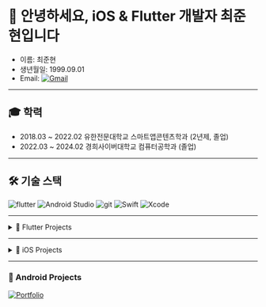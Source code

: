 # 👋 안녕하세요, iOS & Flutter 개발자 최준현입니다

* 이름: 최준현  
* 생년월일: 1999.09.01  
* Email: [![Gmail](https://img.shields.io/badge/Gmail-red?logo=gmail&logoColor=white)](mailto:cjhn8918989@gmail.com) 

---

## 🎓 학력
* 2018.03 ~ 2022.02 유한전문대학교 스마트앱콘텐츠학과 (2년제, 졸업)  
* 2022.03 ~ 2024.02 경희사이버대학교 컴퓨터공학과 (졸업)  

---

## 🛠️ 기술 스택
![flutter](https://img.shields.io/badge/Flutter-blue?style=flat-square&logo=flutter)
![Android Studio](https://img.shields.io/badge/Android_Studio-3DDC84?style=flat-square&logo=androidstudio&logoColor=white)
![git](https://img.shields.io/badge/Git-F05032?style=flat-square&logo=git&logoColor=white)
![Swift](https://img.shields.io/badge/Swift-F05138?style=flat-square&logo=swift&logoColor=white)
![Xcode](https://img.shields.io/badge/Xcode-147EFB?style=flat-square&logo=xcode&logoColor=white)

---

<details>
<summary>📱 Flutter Projects</summary>

### TestQuest
게임 CBT/OBT/Alpha Test 정보를 모아 커뮤니티와 공유할 수 있는 앱  

<img src="https://github.com/user-attachments/assets/3509abcb-4ff0-4f59-b3e1-a1452d4f039d" width=200>
<img src="https://github.com/user-attachments/assets/3527fc56-88bd-4b2b-aa0f-811040c04d65" width=200>
<img src="https://github.com/user-attachments/assets/4363a86a-4728-4baa-b7a8-464bf849dee8" width=200>  
<img src="https://github.com/user-attachments/assets/f60f4739-9de3-47b8-859f-307839fb8437" width=200>
<img src="https://github.com/user-attachments/assets/1a125846-78a4-4dd5-9ae5-ed66eb209683" width=200>  

👉 [프로젝트 바로가기](https://github.com/jun-hyeon/test_quest)

---

### Delivery App
강의를 보고 구현해본 배달 앱  

* Flutter: 3.0.0 이상  
* Riverpod: 2.0 이상  

<img src="https://github.com/user-attachments/assets/60ffac67-77ee-4a91-87b0-f5a5f9ce3de3" width=200>
<img src="https://github.com/user-attachments/assets/2a312db5-6993-4fae-8b6b-daf5a3c58025" width=200>
<img src="https://github.com/user-attachments/assets/fa5cccb1-06b8-4b43-8ef5-8659c8d75f6e" width=200>

---

### Chat Test
Flutter + Supabase 기반 채팅 앱  

* Flutter v3.5.4  

<img src="https://github.com/user-attachments/assets/e2cdd4c3-235a-464a-8dfa-1c0abde982f5" width=600>  
<img src="https://github.com/user-attachments/assets/3a7dfc5c-96a5-443d-b137-cb085e78b90e" width=200>
<img src="https://github.com/user-attachments/assets/6d06a8df-bfcf-4ef5-80f8-0d1944801efe" width=200>

</details>

---

<details>
<summary>🍎 iOS Projects</summary>

### JustChat
웹소켓을 이용한 SwiftUI 기반 채팅 앱  

<img src="https://github.com/user-attachments/assets/fcd4aab6-9b0f-490f-aee1-a05acb8959d1" width=200>
<img src="https://github.com/user-attachments/assets/9ef2579b-6338-4733-99d9-6301e3061ad4" width=200>
<img src="https://github.com/user-attachments/assets/8af04954-4503-45ff-b78d-87ee03ea92a1" width=200>
<img src="https://github.com/user-attachments/assets/005823a3-851a-4a4c-a511-b1fdaa5bbb48" width=200>  

👉 [JustChat 더보기](https://github.com/jun-hyeon/JustChat/tree/main)

---

### 해외축구 서포터즈
Football API를 이용해 해외축구 경기 정보를 제공하는 앱  

<img src="https://github.com/APP-iOS3rd/PJ2T10_SportsFan/assets/83914919/5d995c42-2248-4cd1-9c32-a74db2f4bfc4" width=200>
<img src="https://github.com/APP-iOS3rd/PJ2T10_SportsFan/assets/83914919/72c3deb9-cbdd-4703-abdf-a51b36586b9d" width=200>  

👉 [해외축구 서포터즈 더보기](https://github.com/APP-iOS3rd/PJ2T10_SportsFan)

---

### 계산기
iPhone 기본 계산기 클론 앱  

<img src="https://github.com/user-attachments/assets/6fefd386-98d3-4e73-b9a6-6292c9f3d778" width=200>  

👉 [MyCalculator 더보기](https://github.com/jun-hyeon/SwiftProject/tree/main/MyCalculcator)

---

### ImageList
Pexels API를 이용한 무한스크롤 이미지 앱  

<img src="https://github.com/user-attachments/assets/54c2b0dc-f7ef-43ba-ac5c-1b04c2eec285" width=200>
<img src="https://github.com/user-attachments/assets/c638e747-108c-4ffc-9f32-d195c39c2efa" width=200>
<img src="https://github.com/user-attachments/assets/fd3dda1b-ec30-4f12-bc3d-93b068f3fd16" width=200>  

👉 [ImageList 더보기](https://github.com/jun-hyeon/SwiftProject/tree/main/ImageList)

</details>

---

### 🤖 Android Projects
[![Portfolio](https://img.shields.io/badge/Portfolio-black?logo=googledocs&logoColor=white)](https://drive.google.com/file/d/1Vi5xYdmnqmPG7A_arpnYHLwWqtdMvcHi/view?usp=drive_link)
